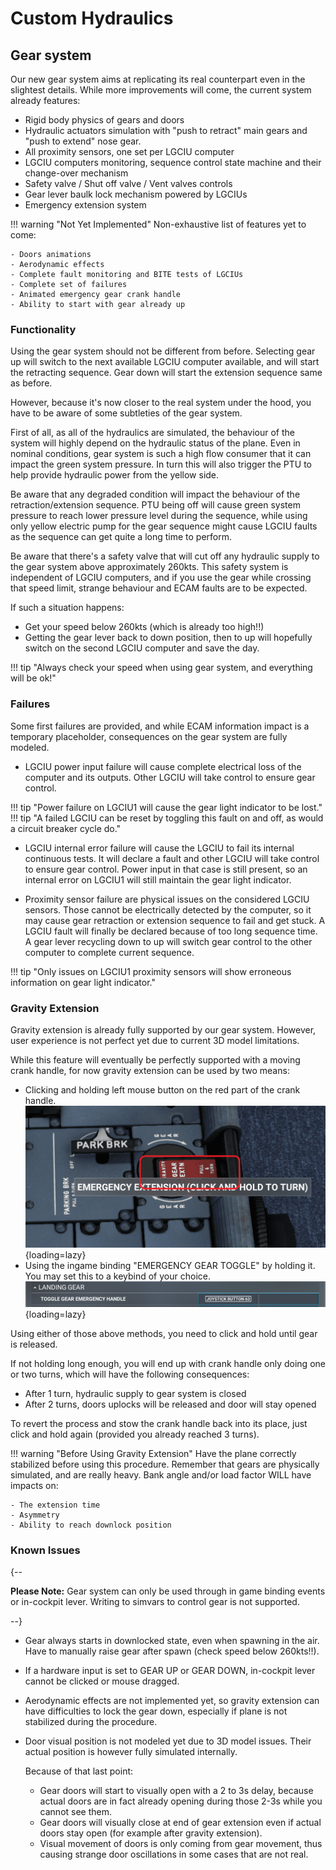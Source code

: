 # Custom Hydraulics

## Gear system
Our new gear system aims at replicating its real counterpart even in the slightest details. While more improvements will come, the current system already features:

- Rigid body physics of gears and doors
- Hydraulic actuators simulation with "push to retract" main gears and "push to extend" nose gear. 
- All proximity sensors, one set per LGCIU computer
- LGCIU computers monitoring, sequence control state machine and their change-over mechanism
- Safety valve / Shut off valve / Vent valves controls
- Gear lever baulk lock mechanism powered by LGCIUs
- Emergency extension system

!!! warning "Not Yet Implemented"
    Non-exhaustive list of features yet to come:

    - Doors animations
    - Aerodynamic effects
    - Complete fault monitoring and BITE tests of LGCIUs
    - Complete set of failures
    - Animated emergency gear crank handle
    - Ability to start with gear already up

### Functionality
Using the gear system should not be different from before. Selecting gear up will switch to the next available LGCIU computer available, and will start the retracting sequence. Gear down will start the extension sequence same as before.

However, because it's now closer to the real system under the hood, you have to be aware of some subtleties of the gear system.

First of all, as all of the hydraulics are simulated, the behaviour of the system will highly depend on the hydraulic status of the plane. Even in nominal conditions, gear system is 
such a high flow consumer that it can impact the green system pressure. In turn this will also trigger the PTU to help provide hydraulic power from the yellow side. 

Be aware that any degraded condition will impact the behaviour of the retraction/extension sequence. PTU being off will cause green system pressure to reach lower pressure level during the sequence, while using only yellow electric pump for the gear sequence might cause LGCIU faults as the sequence can get quite a long time to perform.

Be aware that there's a safety valve that will cut off any hydraulic supply to the gear system above approximately 260kts. This safety system is independent of LGCIU computers, and if you use the gear while crossing that speed limit, strange behaviour and ECAM faults are to be expected.

If such a situation happens:

- Get your speed below 260kts (which is already too high!!)
- Getting the gear lever back to down position, then to up will hopefully switch on the second LGCIU computer and save the day.

!!! tip "Always check your speed when using gear system, and everything will be ok!"  

### Failures
Some first failures are provided, and while ECAM information impact is a temporary placeholder, consequences on the gear system are fully modeled.

- LGCIU power input failure will cause complete electrical loss of the computer and its outputs. Other LGCIU will take control to ensure gear control. 

!!! tip "Power failure on LGCIU1 will cause the gear light indicator to be lost."
!!! tip "A failed LGCIU can be reset by toggling this fault on and off, as would a circuit breaker cycle do."

- LGCIU internal error failure will cause the LGCIU to fail its internal continuous tests. It will declare a fault and other LGCIU will take control to ensure gear control. Power input in that case is still present, so an internal error on LGCIU1 will still maintain the gear light indicator.

- Proximity sensor failure are physical issues on the considered LGCIU sensors. Those cannot be electrically detected by the computer, so it may cause gear retraction or extension sequence to fail and get stuck. A LGCIU fault will finally be declared because of too long sequence time. A gear lever recycling down to up will switch gear control to the other computer to complete current sequence.

!!! tip "Only issues on LGCIU1 proximity sensors will show erroneous information on gear light indicator."

### Gravity Extension
Gravity extension is already fully supported by our gear system. However, user experience is not perfect yet due to current 3D model limitations.

While this feature will eventually be perfectly supported with a moving crank handle, for now gravity extension can be used by two means:

- Clicking and holding left mouse button on the red part of the crank handle.
![Clickable emergency handle reference](../assets/custom-hydraulics/gear/crank_handle.png "Clickable emergency handle reference"){loading=lazy}
- Using the ingame binding "EMERGENCY GEAR TOGGLE" by holding it. You may set this to a keybind of your choice.
![In-game binding reference](../assets/custom-hydraulics/gear/emergency_input.png "In-game binding reference"){loading=lazy}
  
Using either of those above methods, you need to click and hold until gear is released. 

If not holding long enough, you will end up with crank handle only doing one or two turns, which will have the following consequences:

- After 1 turn, hydraulic supply to gear system is closed
- After 2 turns, doors uplocks will be released and door will stay opened

To revert the process and stow the crank handle back into its place, just click and hold again (provided you already reached 3 turns).

!!! warning "Before Using Gravity Extension"
    Have the plane correctly stabilized before using this procedure. Remember that gears are physically simulated, and are really heavy. Bank angle and/or load factor WILL have 
    impacts on:

    - The extension time  
    - Asymmetry  
    - Ability to reach downlock position

### Known Issues

{--

**Please Note:** Gear system can only be used through in game binding events or in-cockpit lever. Writing to simvars to control gear is not supported.

--}

- Gear always starts in downlocked state, even when spawning in the air. Have to manually raise gear after spawn (check speed below 260kts!!).
- If a hardware input is set to GEAR UP or GEAR DOWN, in-cockpit lever cannot be clicked or mouse dragged.
- Aerodynamic effects are not implemented yet, so gravity extension can have difficulties to lock the gear down, especially if plane is not stabilized during the procedure.

- Door visual position is not modeled yet due to 3D model issues. Their actual position is however fully simulated internally.

  Because of that last point:
  
   - Gear doors will start to visually open with a 2 to 3s delay, because actual doors are in fact already opening during those 2-3s while you cannot see them.
   - Gear doors will visually close at end of gear extension even if actual doors stay open (for example after gravity extension).
   - Visual movement of doors is only coming from gear movement, thus causing strange door oscillations in some cases that are not real.

